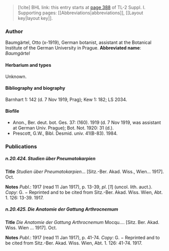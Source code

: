 > [!cite] BHL link: this entry starts at [page 388](https://www.biodiversitylibrary.org/page/33265115) of TL-2 Suppl. I.
> Supporting pages: [[Abbreviations|abbreviations]], [[Layout key|layout key]].

### Author

Baumgärtel, Otto (x-1919), German botanist, assistant at the Botanical Institute of the German University in Prague. 
**Abbreviated name**: *Baumgärtel*

#### Herbarium and types

Unknown.

#### Bibliography and biography

Barnhart 1: 142 (d. 7 Nov 1919, Prag); Kew 1: 182; LS 2034.

#### Biofile

- Anon., Ber. deut. bot. Ges. 37: (160). 1919 (d. 7 Nov 1919, was assistant at German Univ. Prague); Bot. Not. 1920: 31 (d.).
- Prescott, G.W., Bibl. Desmid. univ. 41(B-83). 1984.

### Publications

##### n.20.424. Studien über Pneumatokarpien

**Title**
*Studien über Pneumatokarpien*... \[Sitz.-Ber. Akad. Wiss., Wien... 1917\]. Oct.

**Notes**
*Publ*.: 1917 (read 11 Jan 1917), p. 13-39, *pl*. \[*1*\] (uncol. lith. auct.). *Copy*: G. − Reprinted and to be cited from Sitz.-Ber. Akad. Wiss. Wien, Abt. 1. 126: 13-39. 1917.

##### n.20.425. Die Anatomie der Gattung Arthrocnemum

**Title**
*Die Anatomie der Gattung Arthrocnemum* Mocqu.... \[Sitz. Ber. Akad. Wiss. Wien ... 1917\]. Oct.

**Notes**
*Publ*.: 1917 (read 11 Jan 1917), p. 41-74. *Copy*: G. − Reprinted and to be cited from Sitz.-Ber. Akad. Wiss. Wien, Abt. 1. 126: 41-74. 1917.

